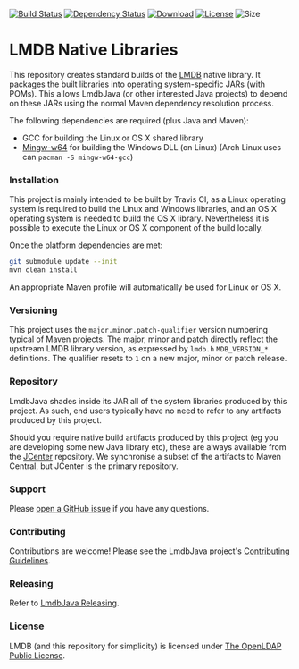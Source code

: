 [![Build Status](https://travis-ci.org/lmdbjava/native.svg?branch=master)](https://travis-ci.org/lmdbjava/native)
[![Dependency Status](https://www.versioneye.com/user/projects/577d1dab91aab50027c6ca38/badge.svg?style=flat-square)](https://www.versioneye.com/user/projects/577d1dab91aab50027c6ca38)
[![Download](https://api.bintray.com/packages/lmdbjava/maven/org.lmdbjava:native/images/download.svg)](https://bintray.com/lmdbjava/maven/org.lmdbjava:native/_latestVersion)
[![License](https://img.shields.io/badge/license-OpenLDAP-blue.svg?maxAge=2592000)](http://www.openldap.org/software/release/license.html)
![Size](https://reposs.herokuapp.com/?path=lmdbjava/native)

# LMDB Native Libraries

This repository creates standard builds of the [LMDB](http://symas.com/mdb/)
native library. It packages the built libraries into operating system-specific
JARs (with POMs). This allows LmdbJava (or other interested Java projects) to
depend on these JARs using the normal Maven dependency resolution process.

The following dependencies are required (plus Java and Maven):

* GCC for building the Linux or OS X shared library
* [Mingw-w64](http://mingw-w64.org/) for building the Windows DLL (on Linux)
  (Arch Linux uses can `pacman -S mingw-w64-gcc`)

### Installation

This project is mainly intended to be built by Travis CI, as a Linux operating
system is required to build the Linux and Windows libraries, and an OS X
operating system is needed to build the OS X library. Nevertheless it is
possible to execute the Linux or OS X component of the build locally.

Once the platform dependencies are met:

```bash
git submodule update --init
mvn clean install
```

An appropriate Maven profile will automatically be used for Linux or OS X.

### Versioning

This project uses the `major.minor.patch-qualifier` version numbering typical
of Maven projects. The major, minor and patch directly reflect the upstream
LMDB library version, as expressed by `lmdb.h` `MDB_VERSION_*` definitions.
The qualifier resets to `1` on a new major, minor or patch release.

### Repository

LmdbJava shades inside its JAR all of the system libraries produced by this
project. As such, end users typically have no need to refer to any artifacts
produced by this project.

Should you require native build artifacts produced by this project (eg you are
developing some new Java library etc), these are always available from the
[JCenter](https://bintray.com/bintray/jcenter) repository. We synchronise a
subset of the artifacts to Maven Central, but JCenter is the primary repository.

### Support

Please [open a GitHub issue](https://github.com/lmdbjava/native/issues) if you
have any questions.

### Contributing

Contributions are welcome! Please see the LmdbJava project's
[Contributing Guidelines](https://github.com/lmdbjava/lmdbjava/blob/master/CONTRIBUTING.md).

### Releasing

Refer to
[LmdbJava Releasing](https://github.com/lmdbjava/lmdbjava/blob/master/RELEASE.md).

### License
LMDB (and this repository for simplicity) is licensed under
[The OpenLDAP Public License](http://www.openldap.org/software/release/license.html).
